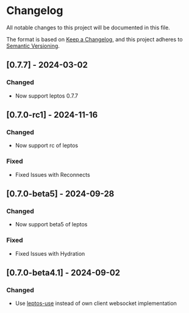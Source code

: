 # Changelog

All notable changes to this project will be documented in this file.

The format is based on [Keep a Changelog](https://keepachangelog.com/en/1.1.0/),
and this project adheres to [Semantic Versioning](https://semver.org/spec/v2.0.0.html).

## [0.7.7] - 2024-03-02

### Changed
- Now support leptos 0.7.7

## [0.7.0-rc1] - 2024-11-16

### Changed
- Now support rc of leptos

### Fixed
- Fixed Issues with Reconnects

## [0.7.0-beta5] - 2024-09-28

### Changed
- Now support beta5 of leptos

### Fixed
- Fixed Issues with Hydration

## [0.7.0-beta4.1] - 2024-09-02

### Changed

- Use [leptos-use](https://leptos-use.rs/) instead of own client websocket implementation
